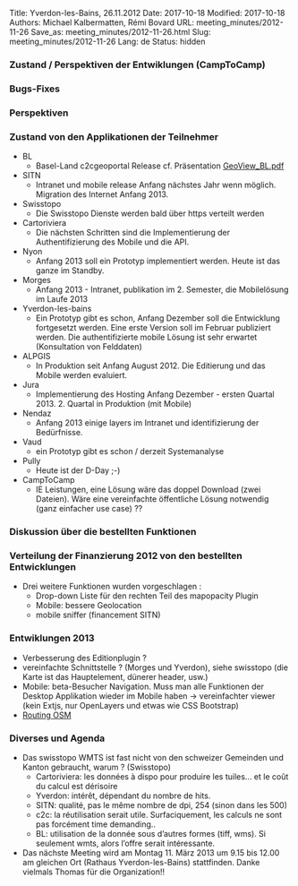 Title: Yverdon-les-Bains, 26.11.2012 
Date: 2017-10-18
Modified: 2017-10-18
Authors: Michael Kalbermatten, Rémi Bovard
URL: meeting_minutes/2012-11-26
Save_as: meeting_minutes/2012-11-26.html
Slug: meeting_minutes/2012-11-26
Lang: de
Status: hidden

### Zustand / Perspektiven der Entwiklungen (CampToCamp)



### Bugs-Fixes



### Perspektiven



### Zustand von den Applikationen der Teilnehmer

* BL
    * Basel-Land c2cgeoportal Release cf. Präsentation [GeoView_BL.pdf]({filename}/documents/meetings/2012-11-26/GeoView_BL.pdf)
* SITN
    * Intranet und mobile release Anfang nächstes Jahr wenn möglich. Migration des Internet Anfang 2013.
* Swisstopo
    * Die Swisstopo Dienste werden bald über https verteilt werden
* Cartoriviera
    * Die nächsten Schritten sind die Implementierung der Authentifizierung des Mobile und die API.
* Nyon
    * Anfang 2013 soll ein Prototyp implementiert werden. Heute ist das ganze im Standby.
* Morges
    * Anfang 2013 - Intranet, publikation im 2. Semester, die Mobilelösung im Laufe 2013
* Yverdon-les-bains
    * Ein Prototyp gibt es schon, Anfang Dezember soll die Entwicklung fortgesetzt werden. Eine erste Version soll im Februar publiziert werden. Die authentifizierte mobile Lösung ist sehr erwartet (Konsultation von Felddaten)
* ALPGIS
    * In Produktion seit Anfang August 2012. Die Editierung und das Mobile werden evaluiert.
* Jura
    * Implementierung des Hosting Anfang Dezember - ersten Quartal 2013. 2. Quartal in Produktion (mit Mobile)
* Nendaz
    * Anfang 2013 einige layers im Intranet und identifizierung der Bedürfnisse.
* Vaud
    * ein Prototyp gibt es schon / derzeit Systemanalyse
* Pully
    * Heute ist der D-Day ;-)
* CampToCamp
    * IE Leistungen, eine Lösung wäre das doppel Download (zwei Dateien). Wäre eine vereinfachte öffentliche Lösung notwendig (ganz einfacher use case) ??

### Diskussion über die bestellten Funktionen



### Verteilung der Finanzierung 2012 von den bestellten Entwicklungen

* Drei weitere Funktionen wurden vorgeschlagen :
    * Drop-down Liste für den rechten Teil des mapopacity Plugin
    * Mobile: bessere Geolocation
    * mobile sniffer (financement SITN)

### Entwiklungen 2013

* Verbesserung des Editionplugin ?
* vereinfachte Schnittstelle ? (Morges und Yverdon), siehe swisstopo (die Karte ist das Hauptelement, dünerer header, usw.)
* Mobile: beta-Besucher Navigation. Muss man alle Funktionen der Desktop Applikation wieder im Mobile haben -> vereinfachter viewer (kein Extjs, nur OpenLayers und etwas wie CSS Bootstrap)
* [Routing OSM](http://map.project-osrm.org/)

### Diverses und Agenda

* Das swisstopo WMTS ist fast nicht von den schweizer Gemeinden und Kanton gebraucht, warum ? (Swisstopo)
    * Cartoriviera: les données à dispo pour produire les tuiles... et le coût du calcul est dérisoire
    * Yverdon: intérêt, dépendant du nombre de hits.
    * SITN: qualité, pas le même nombre de dpi, 254 (sinon dans les 500)
    * c2c: la réutilisation serait utile. Surfaciquement, les calculs ne sont pas forcément time demanding..
    * BL: utilisation de la donnée sous d’autres formes (tiff, wms). Si seulement wmts, alors l’offre serait intéressante.
* Das nächste Meeting wird am Montag 11. März 2013 um 9.15 bis 12.00 am gleichen Ort (Rathaus Yverdon-les-Bains) stattfinden. Danke vielmals Thomas für die Organization!!
